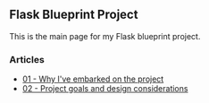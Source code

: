 ## Flask Blueprint Project
This is the main page for my Flask blueprint project.

### Articles
* [01 - Why I've embarked on the project](./01-why-create-this-project.md)
* [02 - Project goals and design considerations](./02-project-goals-and-design-considerations.md)

